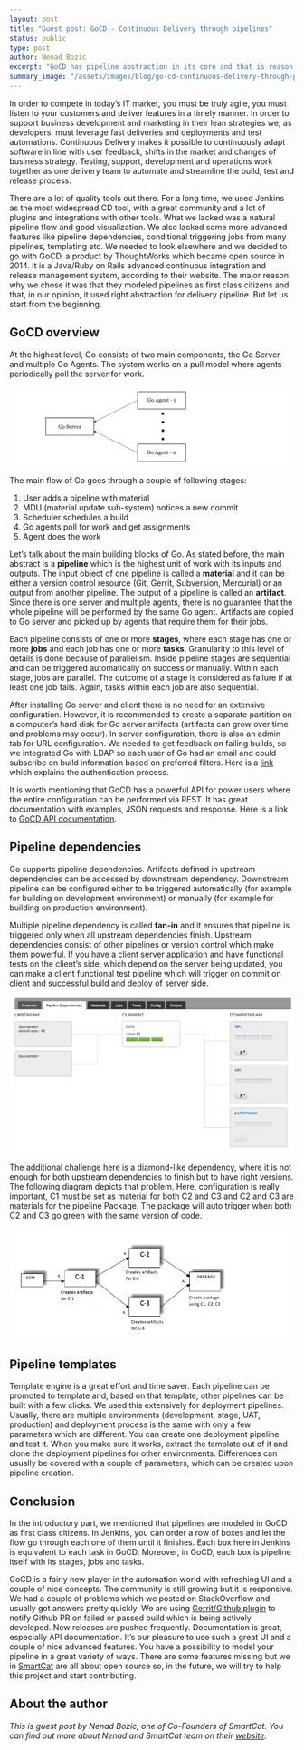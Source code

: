 ```yaml
---
layout: post
title: "Guest post: GoCD - Continuous Delivery through pipelines"
status: public
type: post
author: Nenad Bozic
excerpt: "GoCD has pipeline abstraction in its core and that is reason why we like it. Read why we have chosen it as our build tool in SmartCat ..."
summary_image: "/assets/images/blog/go-cd-continuous-delivery-through-pipelines/dieamond-problem.png"
---
```


In order to compete in today’s IT market, you must be truly agile, you must listen
to your customers and deliver features in a timely manner. In order to support business
development and marketing in their lean strategies we, as developers, must leverage
fast deliveries and deployments and test automations. Continuous Delivery makes it possible
to continuously adapt software in line with user feedback, shifts in the market and changes
of business strategy. Testing, support, development and operations work together as one
delivery team to automate and streamline the build, test and release process.

There are a lot of quality tools out there. For a long time, we used Jenkins as the most
widespread CD tool, with a great community and a lot of plugins and integrations with
other tools. What we lacked was a natural pipeline flow and good visualization. We also
lacked some more advanced features like pipeline dependencies, conditional triggering jobs
from many pipelines, templating etc. We needed to look elsewhere and we decided to go with
GoCD, a product by ThoughtWorks which became open source in 2014. It is a Java/Ruby on Rails
advanced continuous integration and release management system, according to their website.
The major reason why we chose it was that they modeled pipelines as first class citizens
and that, in our opinion, it used right abstraction for delivery pipeline.
But let us start from the beginning.

## GoCD overview

At the highest level, Go consists of two main components, the Go Server and multiple Go Agents.
The system works on a pull model where agents periodically poll the server for work.

<img src="/assets/images/blog/go-cd-continuous-delivery-through-pipelines/goCD-architecture.png" alt="GoCD architecture"/>

The main flow of Go goes through a couple of following stages:

1. User adds a pipeline with material
2. MDU (material update sub-system) notices a new commit
3. Scheduler schedules a build
4. Go agents poll for work and get assignments
5. Agent does the work

Let’s talk about the main building blocks of Go. As stated before, the main abstract is a
**pipeline** which is the highest unit of work with its inputs and outputs. The input object
of one pipeline is called a **material** and it can be either a version control resource
(Git, Gerrit, Subversion, Mercurial) or an output from another pipeline. The output of a
pipeline is called an **artifact**. Since there is one server and multiple agents,
there is no guarantee that the whole pipeline will be performed by the same Go agent.
Artifacts are copied to Go server and picked up by agents that require them for their jobs.

Each pipeline consists of one or more **stages**, where each stage has one or more **jobs** and
each job has one or more **tasks**. Granularity to this level of details is done because of
parallelism. Inside pipeline stages are sequential and can be triggered automatically on
success or manually. Within each stage, jobs are parallel. The outcome of a stage is considered
as failure if at least one job fails. Again, tasks within each job are also sequential.

After installing Go server and client there is no need for an extensive configuration.
However, it is recommended to create a separate partition on a computer’s hard disk for
Go server artifacts (artifacts can grow over time and problems may occur). In server
configuration, there is also an admin tab for URL configuration. We needed to get feedback
on failing builds, so we integrated Go with LDAP so each user of Go had an email and could
subscribe on build information based on preferred filters.
Here is a [link](https://www.go.cd/documentation/user/current/configuration/dev_authentication.html)
which explains the authentication process.

It is worth mentioning that GoCD has a powerful API for power users where the entire
configuration can be performed via REST. It has great documentation with examples,
JSON requests and response. Here is a link to
[GoCD API documentation](https://api.go.cd/current/#introduction).

## Pipeline dependencies

Go supports pipeline dependencies. Artifacts defined in upstream dependencies can be
accessed by downstream dependency. Downstream pipeline can be configured either to
be triggered automatically (for example for building on development environment) or
manually (for example for building on production environment).

Multiple pipeline dependency is called **fan-in** and it ensures that pipeline is triggered
only when all upstream dependencies finish. Upstream dependencies consist of other
pipelines or version control which make them powerful. If you have a client server
application and have functional tests on the client’s side, which depend on the server
being updated, you can make a client functional test pipeline which will trigger on commit
on client and successful build and deploy of server side.

<img src="/assets/images/blog/go-cd-continuous-delivery-through-pipelines/goCD-fanIn.png" alt="GoCD fan-in"/>

The additional challenge here is a diamond-like dependency, where it is not enough for both
upstream dependencies to finish but to have right versions. The following diagram depicts
that problem. Here, configuration is really important, C1 must be set as material for both
C2 and C3 and C2 and C3 are materials for the pipeline Package. The package will auto trigger
when both C2 and C3 go green with the same version of code.

<img src="/assets/images/blog/go-cd-continuous-delivery-through-pipelines/dieamond-problem.png" alt="GoCD diamond problem"/>

## Pipeline templates

Template engine is a great effort and time saver. Each pipeline can be promoted to template
and, based on that template, other pipelines can be built with a few clicks. We used this
extensively for deployment pipelines. Usually, there are multiple environments
(development, stage, UAT, production) and deployment process is the same with only a
few parameters which are different. You can create one deployment pipeline and test it.
When you make sure it works, extract the template out of it and clone the deployment
pipelines for other environments. Differences can usually be covered with a couple of
parameters, which can be created upon pipeline creation.


## Conclusion

In the introductory part, we mentioned that pipelines are modeled in GoCD as first
class citizens. In Jenkins, you can order a row of boxes and let the flow go through
each one of them until it finishes. Each box here in Jenkins is equivalent to each task
in GoCD. Moreover, in GoCD, each box is pipeline itself with its stages, jobs and tasks.

GoCD is a fairly new player in the automation world with refreshing UI and a couple of
nice concepts. The community is still growing but it is responsive. We had a couple of
problems which we posted on StackOverflow and usually got answers pretty quickly.
We are using [Gerrit/Github plugin](https://github.com/ashwanthkumar/gocd-build-github-pull-requests)
to notify Github PR on failed or passed build which is being actively developed.
New releases are pushed frequently. Documentation is great, especially API documentation.
It’s our pleasure to use such a great UI and a couple of nice advanced features.
You have a possibility to model your pipeline in a great variety of ways.
There are some features missing but we in [SmartCat](https://www.smartcat.io/) are all
about open source so, in the future, we will try to help this project and start contributing.

## About the author

*This is guest post by Nenad Bozic, one of Co-Founders of SmartCat. You can find out more about
Nenad and SmartCat team on their [website](https://www.smartcat.io/).*
